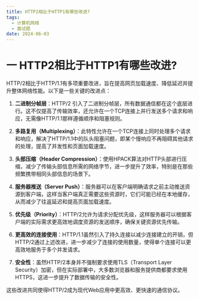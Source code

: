 ```yaml
---
title: HTTP2相比于HTTP1有哪些改进?
tags:
  - 计算机网络
  - 面试题
date: 2024-06-03
---
```

# 一 HTTP2相比于HTTP1有哪些改进?

HTTP/2相比于HTTP/1.1有多项重要改进，旨在提高网页加载速度、降低延迟并提升整体网络性能。以下是一些关键的改进点：

1. **二进制分帧层**：HTTP/2 引入了二进制分帧层，所有数据通信都在这个底层进行。这不仅提高了传输效率，还允许在一个TCP连接上并行发送多个请求和响应，无需像HTTP/1.1那样遵循顺序和阻塞规则。
    
2. **多路复用（Multiplexing）**：此特性允许在一个TCP连接上同时处理多个请求和响应，解决了HTTP/1.1中的队头阻塞问题，即某个慢响应不再阻碍其他请求的处理，提高了并发性和页面加载速度。
    
3. **头部压缩（Header Compression）**：使用HPACK算法对HTTP头部进行压缩，减少了传输头部信息所需的网络字节，进一步提升了效率，特别是在那些频繁携带相同头部信息的场景下。
    
4. **服务器推送（Server Push）**：服务器可以在客户端明确请求之前主动推送资源到客户端，这样当客户端真正需要这些资源时，它们可能已经在本地缓存，从而减少了往返延迟和提高页面加载速度。
    
5. **优先级（Priority）**：HTTP/2允许为请求分配优先级，这样服务器可以根据客户端的实际需求更高效地调度资源的发送顺序，确保关键资源优先传输。
    
6. **更高效的连接使用**：HTTP/1.1虽然引入了持久连接以减少连接建立的开销，但HTTP/2通过上述改进，进一步减少了连接的使用数量，使得单个连接可以更高效地服务于多个并发请求。
    
7. **安全性**：虽然HTTP/2本身并不强制要求使用TLS（Transport Layer Security）加密，但在实际部署中，大多数浏览器和服务提供商都要求使用HTTPS，这进一步提升了数据传输的安全性。
    

这些改进共同使得HTTP/2成为现代Web应用中更高效、更快速的通信协议。

